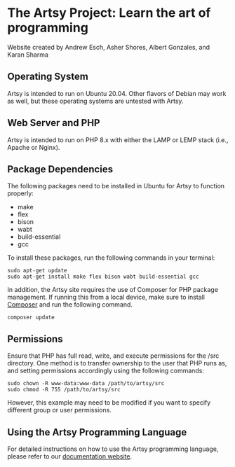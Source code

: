 # The Artsy Project: Learn the art of programming
Website created by Andrew Esch, Asher Shores, Albert Gonzales, and Karan Sharma

## Operating System
Artsy is intended to run on Ubuntu 20.04. Other flavors of Debian may work as well, but these operating systems are untested with Artsy.

## Web Server and PHP
Artsy is intended to run on PHP 8.x with either the LAMP or LEMP stack (i.e., Apache or Nginx).

## Package Dependencies
The following packages need to be installed in Ubuntu for Artsy to function properly:
- make
- flex
- bison
- wabt
- build-essential
- gcc


To install these packages, run the following commands in your terminal:
```
sudo apt-get update
sudo apt-get install make flex bison wabt build-essential gcc
```

In addition, the Artsy site requires the use of Composer for PHP package management. If running this from a local device, make sure to install [Composer](https://getcomposer.org/) and run the following command.
```
composer update
```

## Permissions
Ensure that PHP has full read, write, and execute permissions for the /src directory. One method is to transfer ownership to the user that PHP runs as, and setting permissions accordingly using the following commands:
```
sudo chown -R www-data:www-data /path/to/artsy/src
sudo chmod -R 755 /path/to/artsy/src
```

However, this example may need to be modified if you want to specify different group or user permissions.

## Using the Artsy Programming Language
For detailed instructions on how to use the Artsy programming language, please refer to our [documentation website](https://drewesch.notion.site/Artsy-Coding-7b9021e7eb11475ca68ca2d7a60bdd1e).
